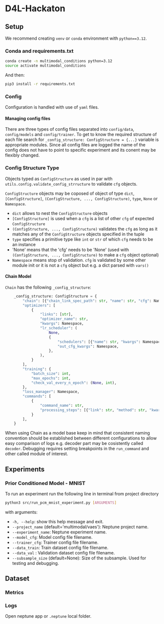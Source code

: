 # D4L-Hackaton

## Setup
We recommend creating ```venv``` or ```conda``` environment with ```python==3.12```.

### Conda and requirements.txt

```bash
conda create -n multimodal_conditions python=3.12
source activate multimodal_conditions
```

And then:
```bash
pip3 install -r requirements.txt
```

### Config
Configuration is handled with use of `yaml` files.

#### Managing config files
There are three types of config files separated into `config/data`, `config/models` and `config/trainer`. To get to know the required structure of each file search for `_config_structure: ConfigStructure = {...}` variable is appropriate modules.
Since all config files are logged the name of the config does not have to point to specific experiment and its conent may be flexibly changed.

### Config Structure Type
Objects typed as `ConfigStructure` as used in par with `utils.config.validate_config_strructure` to validate `cfg` objects.

`ConfigStructure` objects may be coposed of object of type `dict`, `[ConfigStructure]`, `(ConfigStructure, ..., ConfigStructure)`, `type`, `None` or `Namespace`.
- `dict` allows to nest the `ConfigStructure` objects
- `[ConfigStructure]` is used when a `cfg` is a list of other `cfg` of expected `ConfigStructure` 
- `(ConfigStructure, ..., ConfigStructure)` validates the `cfg` as long as it matches any of the `ConfigStructure` objects specified in the tuple
- `type` specifies a primitive type like `int` or `str` of which `cfg` needs to be an instance
- 'None' means that the 'cfg' needs to be 'None' (used with `(ConfigStructure, ..., ConfigStructure)` to make a `cfg` object optional)
- `Namespace` means stop of validation. `cfg` is validated by some other module init or it is not a `cfg` object but e.g. a dict parsed with `vars()`


#### Chain Model
`Chain` has the following `_config_structure`:
```python
    _config_structure: ConfigStructure = {
        "chain": [{"chain_link_spec_path": str, "name": str, "cfg": Namespace}],
        "optimizers": [
            {
                "links": [str],
                "optimizer_name": str,
                "kwargs": Namespace,
                "lr_scheduler": (
                    None,
                    {
                        "schedulers": [{"name": str, "kwargs": Namespace}],
                        "out_cfg_kwargs": Namespace,
                    },
                ),
            }
        ],
        "training": {
            "batch_size": int,
            "max_epochs": int,
            "check_val_every_n_epoch": (None, int),
        },
        "loss_manager": Namespace,
        "commands": [
            {
                "command_name": str,
                "processing_steps": [{"link": str, "method": str, "kwargs": Namespace}],
            }
        ],
    }
``` 
When using Chain as a model base keep in mind that consistent naming convention should be established between different configurations to allow easy comparison of logs e.g. decoder part may be cosistently called `decoder`. Debugging requires setting breakpoints in the `run_command` and other called module of interest.

## Experiments

### Prior Conditioned Model - MNIST
To run an experiment run the following line in terminal from project directory
```bash
python3 src/run_pcm_mnist_experiment.py [ARGUMENTS]
```

with arguments:
  * ```-h, --help```: show this help message and exit.
  * ```--project_name``` (default='multimodal/vaes'): Neptune project name.
  * ```--experiment_name```: Neptune experiment name.
  * ```--model_cfg```: Model config file filename.
  * ```--trainer_cfg```: Trainer config file filename.
  * ```--data_train```: Train dataset config file filename.
  * ```--data_val``` : Validation dataset config file filename.
  * ```--subsample_size``` (default=None): Size of the subsample. Used for testing and debugging.

## Dataset


### Metrics


### Logs
Open neptune app or `.neptune` local folder.